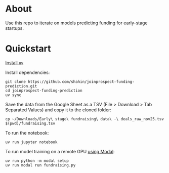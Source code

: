 About
=====

Use this repo to iterate on models predicting funding for early-stage startups.

Quickstart
==========

[Install `uv`](https://docs.astral.sh/uv/getting-started/installation/)

Install dependencies:
```
git clone https://github.com/shahin/joinprospect-funding-prediction.git
cd joinprospect-funding-prediction
uv sync
```

Save the data from the Google Sheet as a TSV (File > Download > Tab Separated Values) and copy it to the cloned folder:
```
cp ~/Downloads/Early\ stage\ fundraising\ data\ -\ deals_raw_nov25.tsv $(pwd)/fundraising.tsv
```

To run the notebook:
```
uv run jupyter notebook
```

To run model training on a remote GPU [using Modal](https://modal.com/docs/guide#getting-started):
```
uv run python -m modal setup
uv run modal run fundraising.py
```
